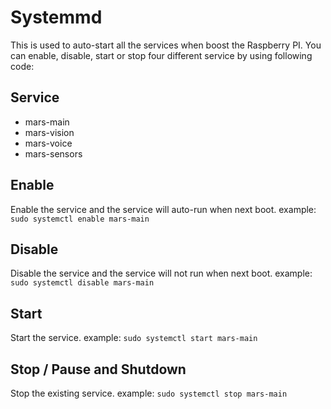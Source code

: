 <!--
Copyright (c) 2019 Elephant Robotics, Inc. All rights reserved.

Using this MarsAI source code is subject to the terms and conditions of Apache 2.0 License. Check LICENSE for more information
-->

# Systemmd

This is used to auto-start all the services when boost the Raspberry PI. You can enable, disable, start or stop four different service by using following code:

## Service
 * mars-main
 * mars-vision
 * mars-voice
 * mars-sensors

## Enable
Enable the service and the service will auto-run when next boot.
example: `sudo systemctl enable mars-main ` 

## Disable
Disable the service and the service will not run when next boot.
example: `sudo systemctl disable mars-main `

## Start
Start the service.
example: `sudo systemctl start mars-main `

## Stop / Pause and Shutdown
Stop the existing service.
example: `sudo systemctl stop mars-main `
